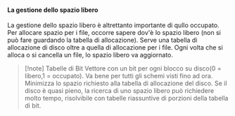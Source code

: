 #### La gestione dello spazio libero
La gestione dello spazio libero è altrettanto importante di qullo occupato. Per allocare spazio per i file, occorre sapere dov'è lo spazio libero (non si può fare guardando la tabella di allocazione). Serve una tabella di allocazione di disco oltre  a quella di allocazione per i file. Ogni volta che si alloca o si cancella un file, lo spazio libero va aggiornato.
>[!note] Tabelle di Bit
>Vettore con un bit per ogni blocco su disco(0 = libero,1 = occupato). Va bene per tutti gli schemi visti fino ad ora. Minimizza lo spazio richiesto alla tabella di allocazione del disco. Se il disco è quasi pieno, la ricerca di uno spazio libero può richiedere molto tempo, risolvibile con tabelle riassuntive di porzioni della tabella di bit.

